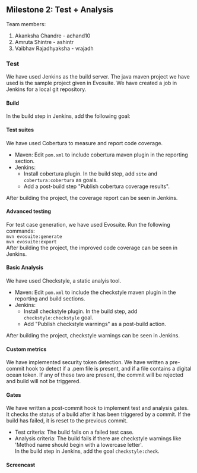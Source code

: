 ## Milestone 2: Test + Analysis
Team members:  
1. Akanksha Chandre - achand10  
2. Amruta Shintre - ashintr  
3. Vaibhav Rajadhyaksha - vrajadh  

### Test
We have used Jenkins as the build server. The java maven project we have used is the sample project given in Evosuite.
We have created a job in Jenkins for a local git repository. 

#### Build
In the build step in Jenkins, add the following goal:

#### Test suites
We have used Cobertura to measure and report code coverage.
- Maven: Edit ```pom.xml``` to include cobertura maven plugin in the reporting section.
- Jenkins: 
    - Install cobertura plugin. In the build step, add ```site``` and 
      ```cobertura:cobertura``` as goals.  
    - Add a post-build step "Publish cobertura coverage results".   

After building the project, the coverage report can be seen in Jenkins.

#### Advanced testing
For test case generation, we have used Evosuite.
Run the following commands:  
```mvn evosuite:generate```  
```mvn evosuite:export```  
After building the project, the improved code coverage can be seen in Jenkins.

#### Basic Analysis
We have used Checkstyle, a static analyis tool.  
- Maven: Edit ```pom.xml``` to include the checkstyle maven plugin in the reporting and build sections.  
- Jenkins: 
    - Install checkstyle plugin. In the build step, add              ```checkstyle:checkstyle``` goal.
    - Add "Publish checkstyle warnings" as a post-build action.    

After building the project, checkstyle warnings can be seen in Jenkins.  

#### Custom metrics  
We have implemented security token detection. We have written a pre-commit hook to detect if a .pem file is present, and if a file contains a digital ocean token. If any of these two are present, the commit will be rejected and build will not be triggered.  

#### Gates  
We have written a post-commit hook to implement test and analysis gates. It checks the status of a build after it has been triggered by a commit. If the build has failed, it is reset to the previous commit.   
- Test criteria: The build fails on a failed test case. 
- Analysis criteria: The build fails if there are checkstyle warnings like      'Method name should begin with a lowercase letter'.  
  In the build step in Jenkins, add the goal ```checkstyle:check```.

#### Screencast

